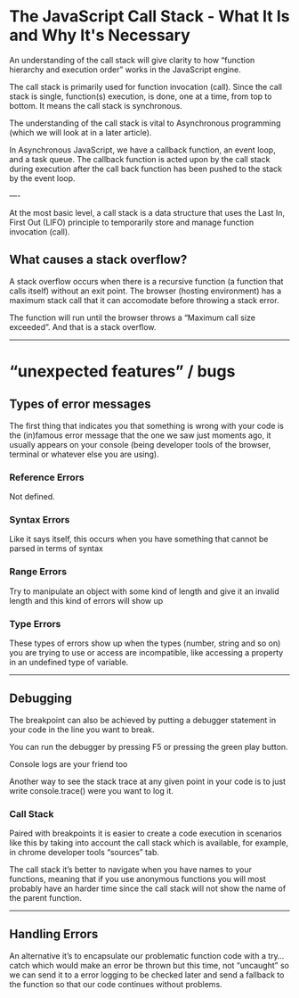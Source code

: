 # The JavaScript Call Stack - What It Is and Why It's Necessary 

An understanding of the call stack will give clarity to how “function hierarchy and execution order” works in the JavaScript engine.

The call stack is primarily used for function invocation (call). Since the call stack is single, function(s) execution, is done, one at a time, from top to bottom. It means the call stack is synchronous.

The understanding of the call stack is vital to Asynchronous programming (which we will look at in a later article).

In Asynchronous JavaScript, we have a callback function, an event loop, and a task queue. The callback function is acted upon by the call stack during execution after the call back function has been pushed to the stack by the event loop.

—-

At the most basic level, a call stack is a data structure that uses the Last In, First Out (LIFO) principle to temporarily store and manage function invocation (call).

## What causes a stack overflow?
A stack overflow occurs when there is a recursive function (a function that calls itself) without an exit point. The browser (hosting environment) has a maximum stack call that it can accomodate before throwing a stack error.

The function will run until the browser throws a “Maximum call size exceeded”. And that is a stack overflow.

---

# “unexpected features” / bugs

## Types of error messages

The first thing that indicates you that something is wrong with your code is the (in)famous error message that the one we saw just moments ago, it usually appears on your console (being developer tools of the browser, terminal or whatever else you are using).

### Reference Errors

Not defined.

### Syntax Errors

Like it says itself, this occurs when you have something that cannot be parsed in terms of syntax

### Range Errors

Try to manipulate an object with some kind of length and give it an invalid length and this kind of errors will show up

### Type Errors

These types of errors show up when the types (number, string and so on) you are trying to use or access are incompatible, like accessing a property in an undefined type of variable.

---

## Debugging

The breakpoint can also be achieved by putting a debugger statement in your code in the line you want to break.

You can run the debugger by pressing F5 or pressing the green play button.

Console logs are your friend too

Another way to see the stack trace at any given point in your code is to just write console.trace() were you want to log it.

### Call Stack

Paired with breakpoints it is easier to create a code execution in scenarios like this by taking into account the call stack which is available, for example, in chrome developer tools “sources” tab.

The call stack it’s better to navigate when you have names to your functions, meaning that if you use anonymous functions you will most probably have an harder time since the call stack will not show the name of the parent function.

---

## Handling Errors

An alternative it’s to encapsulate our problematic function code with a try…catch which would make an error be thrown but this time, not “uncaught” so we can send it to a error logging to be checked later and send a fallback to the function so that our code continues without problems.